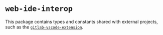 # `web-ide-interop`

This package contains types and constants shared with external projects, such as the [`gitlab-vscode-extension`](https://gitlab.com/gitlab-org/gitlab-vscode-extension/).
